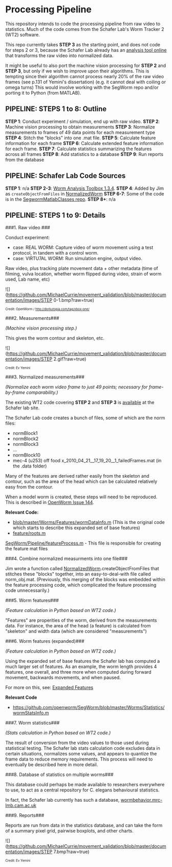 # Processing Pipeline #

This repository intends to code the processing pipeline from raw video to statistics.  Much of the code comes from the Schafer Lab's Worm Tracker 2 (WT2) software.

This repo currently takes **STEP 3** as the starting point, and does not code for steps 2 or 3, because the Schafer Lab already has an [analysis tool online](http://www.mrc-lmb.cam.ac.uk/wormtracker/index.php?action=analysis) that transforms the raw video into normalized data.

It might be useful to also port the machine vision processing for **STEP 2** and **STEP 3**, but only if we wish to improve upon their algorithms.  This is tempting since their algorithm cannot process nearly 20% of the raw video frames (see p.131 of Yemini's dissertation) (e.g. it cannot deal with coiling or omega turns)  This would involve working with the SegWorm repo and/or porting it to Python (from MATLAB).

## PIPELINE: STEPS 1 to 8: Outline

**STEP 1**: Conduct experiment / simulation, end up with raw video.
**STEP 2**: Machine vision processing to obtain measurements
**STEP 3**: Normalize measurements to frames of 49 data points for each measurement type
**STEP 4**: Stitch the "blocks" into one .mat file.
**STEP 5**: Calculate feature information for each frame
**STEP 6**: Calculate extended feature information for each frame.
**STEP 7**: Calculate statistics summarizing the features across all frames
**STEP 8**: Add statistics to a database
**STEP 9**: Run reports from the database

## PIPELINE: Schafer Lab Code Sources

**STEP 1**: n/a
**STEP 2-3**: [Worm Analysis Toolbox 1.3.4](http://www.mrc-lmb.cam.ac.uk/wormtracker/index.php?action=analysis).
**STEP 4**: Added by Jim as ```createObjectFromFiles``` in [NormalizedWorm](https://github.com/JimHokanson/SegwormMatlabClasses/blob/master/%2Bseg_worm/%40normalized_worm/normalized_worm.m)
**STEP 6-7**:   Some of the code is in the [SegwormMatlabClasses repo](https://github.com/JimHokanson/SegwormMatlabClasses).
**STEP 8+**: n/a


## PIPELINE: STEPS 1 to 9: Details


###1. Raw video ###

Conduct experiment:
- case: REAL WORM: Capture video of worm movement using a test protocol, in tandem with a control worm.
- case: VIRTU7AL WORM: Run simulation engine, output video.

Raw video, plus tracking plate movement data + other metadata (time of filming, vulva location, whether worm flipped during video, strain of worm used, Lab name, etc)

![](https://github.com/MichaelCurrie/movement_validation/blob/master/documentation/images/STEP 0-1.bmp?raw=true)

<sub><sup>Credit: OpenWorm / http://dorkutopia.com/tag/xbox-one/</sub></sup>


###2. Measurements###

*(Machine vision processing step.)*

This gives the worm contour and skeleton, etc.

![](https://github.com/MichaelCurrie/movement_validation/blob/master/documentation/images/STEP 2.gif?raw=true)

<sub><sup>Credit: Ev Yemini</sub></sup>

###3. Normalized measurements###

*(Normalize each worm video frame to just 49 points; necessary for frame-by-frame comparability.)*

The existing WT2 code covering **STEP 2** and **STEP 3** is [available](http://www.mrc-lmb.cam.ac.uk/wormtracker/index.php?action=analysis) at the Schafer lab site.

The Schafer Lab code creates a bunch of files, some of which are the norm files:
- normBlock1
- normBlock2
- normBlock3
- ...
- normBlock10
- mec-4 (u253) off food x_2010_04_21__17_19_20__1_failedFrames.mat (in the .data folder)

Many of the features are derived rather easily from the skeleton and contour, such as the area of the head which  can be calculated relatively easy from the contour.

When a model worm is created, these steps will need to be reproduced. This is described in [OpenWorm Issue 144](https://github.com/openworm/OpenWorm/issues/144).

**Relevant Code:**

- [blob/master/Worms/Features/wormDataInfo.m](https://github.com/openworm/SegWorm/blob/master/Worms/Features/wormDataInfo.m) (This is the original code which starts to describe this expanded set of base features)
- [feature/roots.m](https://github.com/JimHokanson/SegWorm/blob/classes/new_code/%2Bseg_worm/%2Bfeature/roots.m)

[SegWorm/Pipeline/featureProcess.m](https://github.com/JimHokanson/mrc_wormtracker_gui/blob/master/SegWorm/Pipeline/featureProcess.m) - This file is responsible for creating the feature mat files

###4. Combine normalized measurments into one file###

Jim wrote a function called [NormalizedWorm](https://github.com/JimHokanson/SegwormMatlabClasses/blob/master/%2Bseg_worm/%40normalized_worm/normalized_worm.m).createObjectFromFiles that stitches these "blocks" together, into an easy-to-deal-with file called norm_obj.mat.  (Previously, this merging of the blocks was embedded within the feature processing code, which complicated the feature processing code unnecessarily.)

###5. Worm features###

*(Feature calculation in Python based on WT2 code.)*

"Features" are properities of the worm, derived from the measurements data.  For instance, the area of the head (a feature) is calculated from "skeleton" and width data (which are considered "measurements")

###6. Worm features (expanded)###

*(Feature calculation in Python based on WT2 code.)*

Using the expanded set of base features the Schafer lab has computed a much larger set of features. As an example, the worm length provides 4 features, one overall, and three more when computed during forward movement, backwards movements, and when paused.

For more on this, see:
[Expanded Features](Expanded_Features.md)

**Relevant Code**
- https://github.com/openworm/SegWorm/blob/master/Worms/Statistics/wormStatsInfo.m

###7. Worm statistics###

*(Stats calculation in Python based on WT2 code.)*

The result of conversion from the video values to those used during statistical testing. The Schafer lab stats calculation code excludes data in certain situations, normalizes some values, and appears to quantize the frame data to reduce memory requirements. This process will need to eventually be described here in more detail.

###8. Database of statistics on multiple worms###

This database could perhaps be made available to researchers everywhere to use, to act as a central repository for C. elegans behavioural statistics.

In fact, the Schafer lab currently has such a database, [wormbehavior.mrc-lmb.cam.ac.uk](http://wormbehavior.mrc-lmb.cam.ac.uk/)

###9. Reports###

Reports are run from data in the statistics database, and can take the form of a summary pixel grid, pairwise boxplots, and other charts.

![](https://github.com/MichaelCurrie/movement_validation/blob/master/documentation/images/STEP 7.bmp?raw=true)

<sub><sup>Credit: Ev Yemini</sub></sup>
